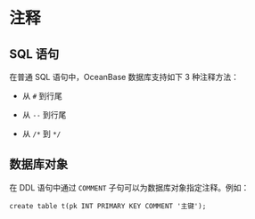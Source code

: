 注释 
=======================



SQL 语句 
---------------

在普通 SQL 语句中，OceanBase 数据库支持如下 3 种注释方法：

* 从 `#` 到行尾

  




<!-- -->

* 从 `--` 到行尾

  

* 从 `/*` 到 `*/`

  






数据库对象 
--------------

在 DDL 语句中通过 `COMMENT` 子句可以为数据库对象指定注释。例如：

```unknow
create table t(pk INT PRIMARY KEY COMMENT '主键');
```


